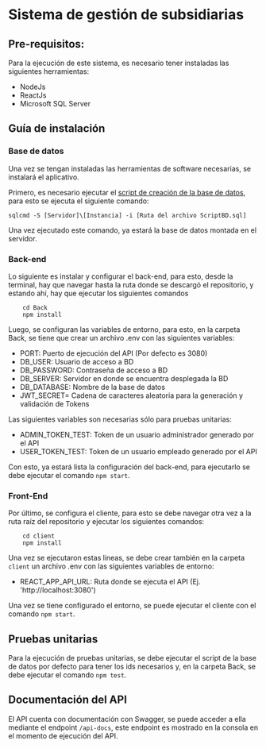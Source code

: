 # Sistema de gestión de subsidiarias

## Pre-requisitos:

Para la ejecución de este sistema, es necesario tener instaladas las siguientes herramientas:

- NodeJs
- ReactJs
- Microsoft SQL Server

## Guía de instalación

### Base de datos

Una vez se tengan instaladas las herramientas de software necesarias, se instalará el aplicativo.

Primero, es necesario ejecutar el [script de creación de la base de datos](ScriptBD.sql), para esto se ejecuta el siguiente comando:

`sqlcmd -S [Servidor]\[Instancia] -i [Ruta del archivo ScriptBD.sql]`

Una vez ejecutado este comando, ya estará la base de datos montada en el servidor.

### Back-end

Lo siguiente es instalar y configurar el back-end, para esto, desde la terminal, hay que navegar hasta la ruta donde se descargó el repositorio, y estando ahí, hay que ejecutar los siguientes comandos

```
    cd Back
    npm install
```

Luego, se configuran las variables de entorno, para esto, en la carpeta Back, se tiene que crear un archivo .env con las siguientes variables:

- PORT: Puerto de ejecución del API (Por defecto es 3080)
- DB_USER: Usuario de acceso a BD
- DB_PASSWORD: Contraseña de acceso a BD
- DB_SERVER: Servidor en donde se encuentra desplegada la BD
- DB_DATABASE: Nombre de la base de datos
- JWT_SECRET= Cadena de caracteres aleatoria para la generación y validación de Tokens

Las siguientes variables son necesarias sólo para pruebas unitarias:

- ADMIN_TOKEN_TEST: Token de un usuario administrador generado por el API
- USER_TOKEN_TEST: Token de un usuario empleado generado por el API

Con esto, ya estará lista la configuración del back-end, para ejecutarlo se debe ejecutar el comando `npm start`.

### Front-End

Por último, se configura el cliente, para esto se debe navegar otra vez a la ruta raíz del repositorio y ejecutar los siguientes comandos:

```
    cd client
    npm install
```

Una vez se ejecutaron estas lineas, se debe crear también en la carpeta `client` un archivo .env con las siguientes variables de entorno:

- REACT_APP_API_URL: Ruta donde se ejecuta el API (Ej. 'http://localhost:3080')

Una vez se tiene configurado el entorno, se puede ejecutar el cliente con el comando `npm start`.

## Pruebas unitarias

Para la ejecución de pruebas unitarias, se debe ejecutar el script de la base de datos por defecto para tener los ids necesarios y, en la carpeta Back, se debe ejecutar el comando `npm test`.

## Documentación del API

El API cuenta con documentación con Swagger, se puede acceder a ella mediante el endpoint `/api-docs`, este endpoint es mostrado en la consola en el momento de ejecución del API.
